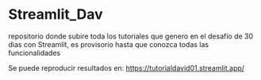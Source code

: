 # Streamlit_Dav
repositorio donde subire toda los tutoriales que genero en el desafío de 30 dias con Streamlit, es provisorio hasta que conozca todas las funcionalidades

Se puede reproducir resultados en:
https://tutorialdavid01.streamlit.app/
